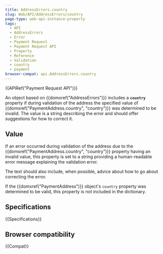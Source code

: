 ```yaml
---
title: AddressErrors.country
slug: Web/API/AddressErrors/country
page-type: web-api-instance-property
tags:
  - API
  - AddressErrors
  - Error
  - Payment Request
  - Payment Request API
  - Property
  - Reference
  - Validation
  - country
  - payment
browser-compat: api.AddressErrors.country
---
```

{{APIRef("Payment Request API")}}

An object based on {{domxref("AddressErrors")}} includes a **`country`** property if during validation of the address the specified value of {{domxref("PaymentAddress.country", "country")}} was determined to be invalid. The value is a string describing the error and should offer suggestions for how to correct it.

## Value

If an error occurred during validation of the address due to the {{domxref("PaymentAddress.country", "country")}} property having an invalid value, this property is set to a string providing a human-readable error message explaining the validation error.

The text should also include, when possible, advice about how to go about correcting the error.

If the {{domxref("PaymentAddress")}} object's `country` property was determined to be valid, this property is not included in the dictionary.

## Specifications

{{Specifications}}

## Browser compatibility

{{Compat}}
